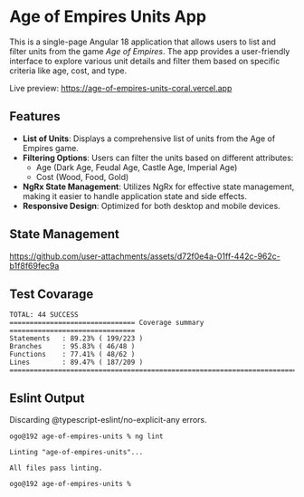 # Age of Empires Units App

This is a single-page Angular 18 application that allows users to list and filter units from the game *Age of Empires*. The app provides a user-friendly interface to explore various unit details and filter them based on specific criteria like age, cost, and type.

Live preview: https://age-of-empires-units-coral.vercel.app

## Features

- **List of Units**: Displays a comprehensive list of units from the Age of Empires game.
- **Filtering Options**: Users can filter the units based on different attributes:
    - Age (Dark Age, Feudal Age, Castle Age, Imperial Age)
    - Cost (Wood, Food, Gold)
- **NgRx State Management**: Utilizes NgRx for effective state management, making it easier to handle application state and side effects.
- **Responsive Design**: Optimized for both desktop and mobile devices.

## State Management

https://github.com/user-attachments/assets/d72f0e4a-01ff-442c-962c-b1f8f69fec9a

## Test Covarage

```
TOTAL: 44 SUCCESS
=============================== Coverage summary ===============================
Statements   : 89.23% ( 199/223 )
Branches     : 95.83% ( 46/48 )
Functions    : 77.41% ( 48/62 )
Lines        : 89.47% ( 187/209 )
================================================================================
```

## Eslint Output

Discarding @typescript-eslint/no-explicit-any errors.

```
ogo@192 age-of-empires-units % ng lint

Linting "age-of-empires-units"...

All files pass linting.

ogo@192 age-of-empires-units % 
```





